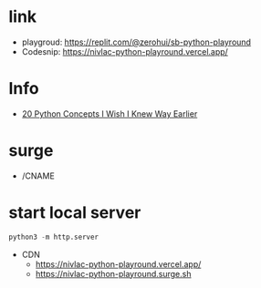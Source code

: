 
# link
* playgroud: https://replit.com/@zerohui/sb-python-playround
* Codesnip: https://nivlac-python-playround.vercel.app/


# Info
* [20 Python Concepts I Wish I Knew Way Earlier](https://blog.stackademic.com/20-python-concepts-i-wish-i-knew-way-earlier-40ed5674cd52)

# surge
  + /CNAME


# start local server

```python
python3 -m http.server
 ```

 * CDN
   * https://nivlac-python-playround.vercel.app/
   * https://nivlac-python-playround.surge.sh
     
